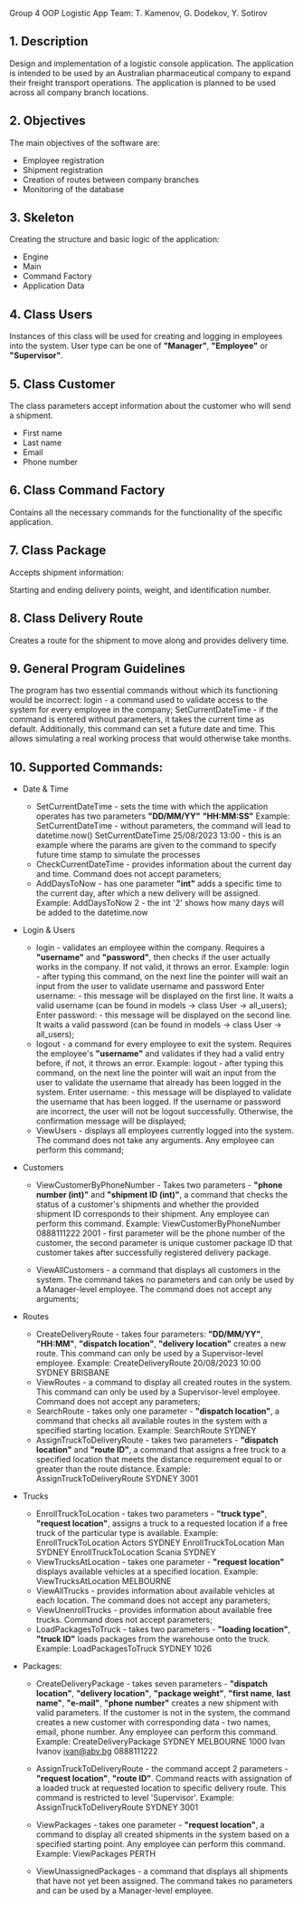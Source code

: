 Group 4 OOP Logistic App
Team: T. Kamenov, G. Dodekov, Y. Sotirov

## 1. Description
Design and implementation of a logistic console application.
The application is intended to be used by an Australian pharmaceutical company to expand their freight transport operations.
The application is planned to be used across all company branch locations.

## 2. Objectives
The main objectives of the software are:

 - Employee registration
 - Shipment registration
 - Creation of routes between company branches
 - Monitoring of the database
## 3. Skeleton
Creating the structure and basic logic of the application:

 - Engine
 - Main
 - Command Factory
 - Application Data
## 4. Class Users
Instances of this class will be used for creating and logging in employees into the system.
User type can be one of **"Manager"**, **"Employee"** or **"Supervisor"**.

## 5. Class Customer
The class parameters accept information about the customer who will send a shipment.

 - First name
 - Last name
 - Email
 - Phone number
## 6. Class Command Factory
Contains all the necessary commands for the functionality of the specific application.

## 7. Class Package
Accepts shipment information:

Starting and ending delivery points, weight, and identification number.
## 8. Class Delivery Route
Creates a route for the shipment to move along and provides delivery time.

## 9. General Program Guidelines
The program has two essential commands without which its functioning would be incorrect:
login - a command used to validate access to the system for every employee in the company;
SetCurrentDateTime - if the command is entered without parameters, it takes the current time as default. Additionally, this command can set a future date and time. This allows simulating a real working process that would otherwise take months.
## 10. Supported Commands:
 - Date & Time

   * SetCurrentDateTime - sets the time with which the application operates has two parameters **"DD/MM/YY"** **"HH:MM:SS"** Example:
         SetCurrentDateTime - without parameters, the command will lead to datetime.now()
         SetCurrentDateTime 25/08/2023 13:00 - this is an example where the params are given to the command to specify future time stamp to simulate the processes
   * CheckCurrentDateTime - provides information about the current day and time. Command does not accept parameters;
   * AddDaysToNow - has one parameter **"int"** adds a specific time to the current day, after which a new delivery will be assigned. Example:
         AddDaysToNow 2 - the int '2' shows how many days will be added to the datetime.now
   
 - Login & Users

   * login - validates an employee within the company. Requires a **"username"** and **"password"**, then checks if the user actually works in the company. If not valid, it throws an error. Example:
         login - after typing this command, on the next line the pointer will wait an input from the user to validate username and password
         Enter username: - this message will be displayed on the first line. It waits a valid username (can be found in models -> class User -> all_users);
         Enter password: - this message will be displayed on the second line. It waits a valid password (can be found in models -> class User -> all_users);
   * logout - a command for every employee to exit the system. Requires the employee's **"username"** and validates if they had a valid entry before, if not, it throws an error. Example:
         logout - after typing this command, on the next line the pointer will wait an input from the user to validate the username that already has been logged in the system. 
         Enter username: - this message will be displayed to validate the username that has been logged. If the username or password are incorrect, the user will not be logout successfully. Otherwise, the confirmation message will be displayed;
   * ViewUsers - displays all employees currently logged into the system. The command does not take any arguments. Any employee can perform this command;
         
 - Customers

   * ViewCustomerByPhoneNumber - Takes two parameters - **"phone number (int)"** and **"shipment ID (int)"**, a command that checks the status of a customer's shipments and whether the provided shipment ID corresponds to their shipment. Any employee can perform this command. Example:
         ViewCustomerByPhoneNumber 0888111222 2001 - first parameter will be the phone number of the customer, the second parameter is unique customer package ID that customer takes after successfully registered delivery package.
         
   * ViewAllCustomers - a command that displays all customers in the system. The command takes no parameters and can only be used by a Manager-level employee. The command does not accept any arguments;
 - Routes
        
   * CreateDeliveryRoute - takes four parameters: **"DD/MM/YY"**, **"HH:MM"**, **"dispatch location"**, **"delivery location"** creates a new route. This command can only be used by a Supervisor-level employee. Example:
         CreateDeliveryRoute 20/08/2023 10:00 SYDNEY BRISBANE 
   * ViewRoutes - a command to display all created routes in the system. This command can only be used by a Supervisor-level employee. Command does not accept any parameters;
   * SearchRoute - takes only one parameter - **"dispatch location"**, a command that checks all available routes in the system with a specified starting location. Example:
         SearchRoute SYDNEY
   * AssignTruckToDeliveryRoute - takes two parameters - **"dispatch location"** and **"route ID"**, a command that assigns a free truck to a specified location that meets the distance requirement equal to or greater than the route distance. 
   Example:
         AssignTruckToDeliveryRoute SYDNEY 3001 
 - Trucks

   * EnrollTruckToLocation - takes two parameters - **"truck type"**, **"request location"**, assigns a truck to a requested location if a free truck of the particular type is available. Example:
          EnrollTruckToLocation Actors SYDNEY
          EnrollTruckToLocation Man SYDNEY
          EnrollTruckToLocation Scania SYDNEY
   * ViewTrucksAtLocation - takes one parameter - **"request location"** displays available vehicles at a specified location. Example:
          ViewTrucksAtLocation MELBOURNE
   * ViewAllTrucks - provides information about available vehicles at each location. The command does not accept any parameters;
   * ViewUnenrollTrucks - provides information about available free trucks. Command does not accept parameters;
   * LoadPackagesToTruck - takes two parameters - **"loading location"**, **"truck ID"** loads packages from the warehouse onto the truck. Example:
          LoadPackagesToTruck SYDNEY 1026
 - Packages:

   * CreateDeliveryPackage - takes seven parameters - **"dispatch location"**, **"delivery location"**, **"package weight"**, **"first name**, **last name"**, **"e-mail"**, **"phone number"** creates a new shipment with valid parameters. If the customer is not in the system, the command creates a new customer with corresponding data - two names, email, phone number. Any employee can perform this command. Example: 
          CreateDeliveryPackage SYDNEY MELBOURNE 1000 Ivan Ivanov ivan@abv.bg 0888111222
   * AssignTruckToDeliveryRoute - the command accept 2 parameters - **"request location"**, **"route ID"**. Command reacts with assignation of a loaded truck at requested location to specific delivery route. This command is restricted to level 'Supervisor'. Example:
          AssignTruckToDeliveryRoute SYDNEY 3001
          
   * ViewPackages - takes one parameter - **"request location"**, a command to display all created shipments in the system based on a specified starting point. Any employee can perform this command. Example: 
          ViewPackages PERTH
   * ViewUnassignedPackages - a command that displays all shipments that have not yet been assigned. The command takes no parameters and can be used by a Manager-level employee.
   

